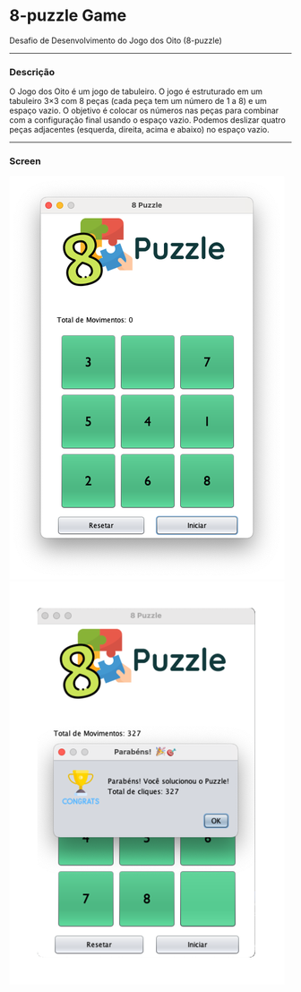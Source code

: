 # 8-puzzle Game
Desafio de Desenvolvimento do Jogo dos Oito (8-puzzle)

---

### Descrição
O Jogo dos Oito é um jogo de tabuleiro. O jogo é estruturado em um tabuleiro 3×3 com 8 peças (cada peça tem um número de 1 a 8) e um espaço vazio. O objetivo é colocar os números nas peças para combinar com a configuração final usando o espaço vazio. Podemos deslizar quatro peças adjacentes (esquerda, direita, acima e abaixo) no espaço vazio.

---

### Screen
![alt text](puzzle/src/main/resources/assets/ScreenShot1.png)
![alt text](puzzle/src/main/resources/assets/ScreenShot2.png)
